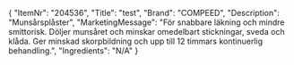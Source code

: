 {
  "ItemNr": "204536",
  "Title": "test",
  "Brand": "COMPEED",
  "Description": "Munsårsplåster",
  "MarketingMessage": "För snabbare läkning och mindre smittorisk. Döljer munsåret och minskar omedelbart stickningar, sveda och klåda. Ger minskad skorpbildning och upp till 12 timmars kontinuerlig behandling.",
  "Ingredients": "N/A"
}